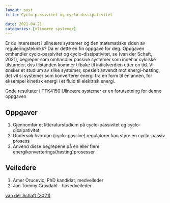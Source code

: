 ```yaml
---
layout: post
title: Cyclo-passivitet og cyclo-dissipativitet

date: 2021-04-21
categories: [ulineære systemer]
---
```


Er du interessert i ulineære systemer og den matematiske siden av reguleringsteknikk? Da er dette en fin oppgave for deg. Oppgaven omhandler cyclo-passivitet 
og cyclo-dissipativitet, se (van der Schaft, 2021), begreper som omhandler passive systemer som innehar sykliske tilstander, dvs tilstanden kommer tilbake til initialverdien etter en tid. 
Vi ønsker et studium av slike systemer, spesielt anvendt mot energi-høsting, det vil si systemer som konverterer energi fra en form til en annen, for eksempel 
kinetisk energi i et fluid til elektrisk energi.

Gode resultater i TTK4150 Ulineære systemer er en forutsetning for denne oppgaven

## Oppgaver ##

1.	Gjennomfør et litteraturstudium på cyclo-passivitet og cyclo-dissipativitet.
2.	Undersøk hvordan (cyclo-passive) regulatorer kan styre en cyclo-passiv prosess
3.	Anvend disse begrepene på en eller flere energikonverterings(høsting)prosesser

## Veiledere ##
1. Amer Orucevic, PhD kandidat, medveileder
2. Jan Tommy Gravdahl - hovedveileder

[van der Schaft (2021)](../assets/vanderSchaft_arXiv_2021.pdf)


